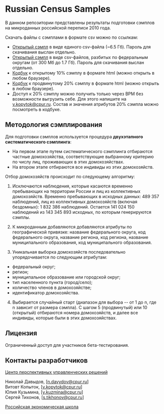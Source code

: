 # Russian Census Samples

В данном репозитории представлены результаты подготовки сэмплов на микроданных российской переписи 2010 года.

Скачать файлы с сэмплами в формате csv можно по ссылкам:
- [Открытый сэмпл]() в виде единого csv-файла (~6.5 Гб). Пароль для скачивания выслан отдельно.
- [Открытый сэмпл]() в виде csv-файлов, разбитых по федеральным округам (от 300 Мб до 1.7 Гб). Пароль для скачивания выслан отдельно.
- [Кодбук](https://github.com/CAG-ru/census_sample/blob/main/codebook_open.html) к открытому 10% сэмплу в формате html (можно открыть в любом браузере).
- [Кодбук]() к продвинутому 20% сэмплу в формате html (можно открыть в любом браузере).
- Доступ к 20% сэмплу можно получить только через ВРМ без возможности выгрузить себе. Для этого напишите на v.kopytok@cpur.ru. Состав и значения атрибутов 20% сэмпла можно посмотреть в кодбуке.

## Методология сэмплирования

Для подготовки сэмплов используется процедура **двухэтапного систематического сэмплинга**:

- На первом этапе путем систематического сэмплинга отбираются частные домохозяйства, соответствующие выбранному критерию по числу лиц, проживающих в этих домохозяйствах.
- На втором этапе отбираются все индивиды из этих домохозяйств.

Отбор домохозяйств происходит по следующему алгоритму:

1. Исключаются наблюдения, которые касаются временно пребывающих на территории России и лиц из коллективных домохозяйств. Временно пребывающих в исходных данных: 489 357 наблюдений, лиц из коллективных домохозяйств (включая бездомных): 1 832 386 наблюдений. Остается 141 024 150 наблюдений из 143 345 893 исходных, по которым генерируются сэмплы.

2. К микроданным добавляются добавляются атрибуты по географической привязке: название федерального округа, код федерального округа, название региона, код региона, название муниципального образования, код муниципального образования.

3. Уникальная выборка домохозяйств последовательно упорядочивается по следующим атрибутам:

- федеральный округ;
- регион;
- муниципальное образование или городской округ;
- тип населенного пункта (город/село);
- количество членов в домохозяйстве;
- идентификатор домохозяйства.

4. Выбирается случайный старт (диапазон для выбора -- от 1 до n, где n зависит от размера сэмпла). С шагом 5 (продвинутый) или 10 (открытый) отбираются номера домохозяйств, и далее все индивиды, которые были в этих домохозяйствах.

## Лицензия

Ограниченный доступ для участников бета-тестирования.

## Контакты разработчиков

[Центр перспективных управленческих решений](https://cpur.ru/)

Николай Давыдов, [n.davydov@cpur.ru]  
Витовт Копыток, [v.kopytok@cpur.ru]    
Юлия Кузьмина, [y.kuzmina@cpur.ru]  
Сергей Тихонов, [s.tikhonov@cpur.ru]

[Российская экономическая школа](https://www.nes.ru/)
